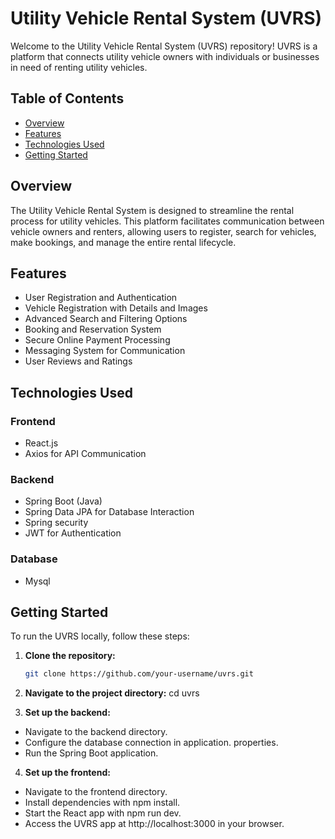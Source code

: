 # Utility Vehicle Rental System (UVRS)

Welcome to the Utility Vehicle Rental System (UVRS) repository! UVRS is a platform that connects utility vehicle owners with individuals or businesses in need of renting utility vehicles.

## Table of Contents

-   [Overview](#overview)
-   [Features](#features)
-   [Technologies Used](#technologies-used)
-   [Getting Started](#getting-started)

## Overview

The Utility Vehicle Rental System is designed to streamline the rental process for utility vehicles. This platform facilitates communication between vehicle owners and renters, allowing users to register, search for vehicles, make bookings, and manage the entire rental lifecycle.

## Features

-   User Registration and Authentication
-   Vehicle Registration with Details and Images
-   Advanced Search and Filtering Options
-   Booking and Reservation System
-   Secure Online Payment Processing
-   Messaging System for Communication
-   User Reviews and Ratings

## Technologies Used

### Frontend

-   React.js
-   Axios for API Communication

### Backend

-   Spring Boot (Java)
-   Spring Data JPA for Database Interaction
-   Spring security
-   JWT for Authentication

### Database

-   Mysql

## Getting Started

To run the UVRS locally, follow these steps:

1. **Clone the repository:**

    ```bash
    git clone https://github.com/your-username/uvrs.git

    ```

2. **Navigate to the project directory:**
   cd uvrs

3. **Set up the backend:**

-   Navigate to the backend directory.
-   Configure the database connection in application. properties.
-   Run the Spring Boot application.

4. **Set up the frontend:**

-   Navigate to the frontend directory.
-   Install dependencies with npm install.
-   Start the React app with npm run dev.
-   Access the UVRS app at http://localhost:3000 in your browser.
